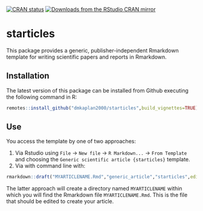 [![CRAN
status](https://www.r-pkg.org/badges/version/starticles)](https://CRAN.R-project.org/package=starticles)
[![Downloads from the RStudio CRAN
mirror](https://cranlogs.r-pkg.org/badges/starticles)](https://cran.r-project.org/package=starticles)

# starticles

This package provides a generic, publisher-independent Rmarkdown template for writing scientific papers and reports in Rmarkdown.

## Installation

The latest version of this package can be installed from Github executing the
following command in R:

```r
remotes::install_github("dmkaplan2000/starticles",build_vignettes=TRUE)
```

## Use

You access the template by one of two approaches:

1) Via Rstudio using `File` $\rightarrow$ `New file` $\rightarrow$ `R Markdown...` $\rightarrow$ `From Template` and choosing the `Generic scientific article {starticles}` template.
2) Via with command line with:

```r
rmarkdown::draft("MYARTICLENAME.Rmd","generic_article","starticles",edit=FALSE)
```

The latter approach will create a directory named `MYARTICLENAME` within which you will find the Rmarkdown file `MYARTICLENAME.Rmd`. This is the file that should be edited to create your article.
